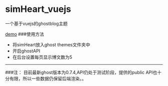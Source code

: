 # simHeart_vuejs
一个基于vuejs的ghostblog主题 

[demo](https://bitibiti.com)
###使用方法
* 将simHeart放入ghost themes文件夹中
* 开启ghostAPI
* 在后台设置每页显示博文数为5

---
###注：
目前最新ghost版本为0.7.4,API仍处于测试阶段，提供的public API也十分有限，所以一些数据仍保留后端渲染。。

